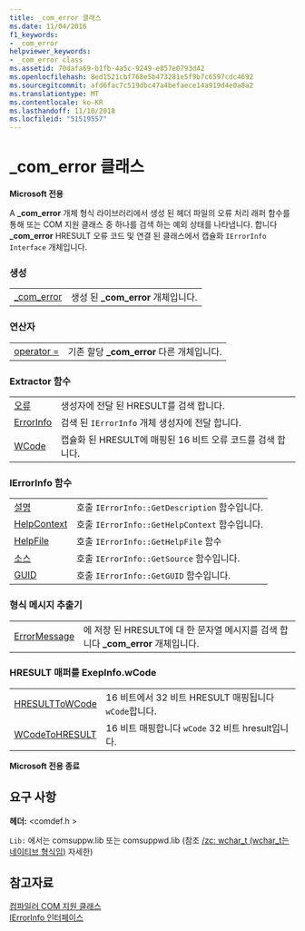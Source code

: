```yaml
---
title: _com_error 클래스
ms.date: 11/04/2016
f1_keywords:
- _com_error
helpviewer_keywords:
- _com_error class
ms.assetid: 70dafa69-b1fb-4a5c-9249-e857e0793d42
ms.openlocfilehash: 8ed1521cbf768e5b473281e5f9b7c6597cdc4692
ms.sourcegitcommit: afd6fac7c519dbc47a4befaece14a919d4e0a8a2
ms.translationtype: MT
ms.contentlocale: ko-KR
ms.lasthandoff: 11/10/2018
ms.locfileid: "51519557"
---
```

# <a name="comerror-class"></a>_com_error 클래스

**Microsoft 전용**

A **_com_error** 개체 형식 라이브러리에서 생성 된 헤더 파일의 오류 처리 래퍼 함수를 통해 또는 COM 지원 클래스 중 하나를 검색 하는 예외 상태를 나타냅니다. 합니다 **_com_error** HRESULT 오류 코드 및 연결 된 클래스에서 캡슐화 `IErrorInfo Interface` 개체입니다.

### <a name="construction"></a>생성

|||
|-|-|
|[_com_error](../cpp/com-error-com-error.md)|생성 된 **_com_error** 개체입니다.|

### <a name="operators"></a>연산자

|||
|-|-|
|[operator =](../cpp/com-error-operator-equal.md)|기존 할당 **_com_error** 다른 개체입니다.|

### <a name="extractor-functions"></a>Extractor 함수

|||
|-|-|
|[오류](../cpp/com-error-error.md)|생성자에 전달 된 HRESULT를 검색 합니다.|
|[ErrorInfo](../cpp/com-error-errorinfo.md)|검색 된 `IErrorInfo` 개체 생성자에 전달 합니다.|
|[WCode](../cpp/com-error-wcode.md)|캡슐화 된 HRESULT에 매핑된 16 비트 오류 코드를 검색 합니다.|

### <a name="ierrorinfo-functions"></a>IErrorInfo 함수

|||
|-|-|
|[설명](../cpp/com-error-description.md)|호출 `IErrorInfo::GetDescription` 함수입니다.|
|[HelpContext](../cpp/com-error-helpcontext.md)|호출 `IErrorInfo::GetHelpContext` 함수입니다.|
|[HelpFile](../cpp/com-error-helpfile.md)|호출 `IErrorInfo::GetHelpFile` 함수|
|[소스](../cpp/com-error-source.md)|호출 `IErrorInfo::GetSource` 함수입니다.|
|[GUID](../cpp/com-error-guid.md)|호출 `IErrorInfo::GetGUID` 함수입니다.|

### <a name="format-message-extractor"></a>형식 메시지 추출기

|||
|-|-|
|[ErrorMessage](../cpp/com-error-errormessage.md)|에 저장 된 HRESULT에 대 한 문자열 메시지를 검색 합니다 **_com_error** 개체입니다.|

### <a name="exepinfowcode-to-hresult-mappers"></a>HRESULT 매퍼를 ExepInfo.wCode

|||
|-|-|
|[HRESULTToWCode](../cpp/com-error-hresulttowcode.md)|16 비트에서 32 비트 HRESULT 매핑됩니다 `wCode`합니다.|
|[WCodeToHRESULT](../cpp/com-error-wcodetohresult.md)|16 비트 매핑합니다 `wCode` 32 비트 hresult입니다.|

**Microsoft 전용 종료**

## <a name="requirements"></a>요구 사항

**헤더:** \<comdef.h >

`Lib:` 에서는 comsuppw.lib 또는 comsuppwd.lib (참조 [/zc: wchar_t (wchar_t는 네이티브 형식임)](../build/reference/zc-wchar-t-wchar-t-is-native-type.md) 자세한)

## <a name="see-also"></a>참고자료

[컴파일러 COM 지원 클래스](../cpp/compiler-com-support-classes.md)<br/>
[IErrorInfo 인터페이스](/windows/desktop/api/oaidl/nn-oaidl-ierrorinfo)